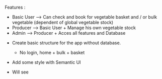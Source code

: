 
Features :
 * Basic User --> Can check and book for vegetable basket and / or bulk vegetable (dependent of global vegetable stock)
 * Producer --> Basic User + Manage his own vegetable stock
 * Admin --> Producer + Acces all features and Database



- Create basic structure for the app without database.
   * No login, home + bulk + basket

- Add some style with Semantic UI

- Will see